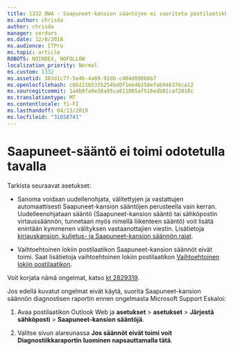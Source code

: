 ```yaml
---
title: 1332 OWA - Saapuneet-kansion sääntöjen ei suoriteta postilaatikkoon
ms.author: chrisda
author: chrisda
manager: serdars
ms.date: 12/8/2018
ms.audience: ITPro
ms.topic: article
ROBOTS: NOINDEX, NOFOLLOW
localization_priority: Normal
ms.custom: 1332
ms.assetid: 383d1c77-5e4b-4a69-92d6-c404d890b6b7
ms.openlocfilehash: c0b221b5335254bd0f1eb4b258efa6946376ca12
ms.sourcegitcommit: 1a4b8fa9e38a95ca811085af516edb81caf2018c
ms.translationtype: MT
ms.contentlocale: fi-FI
ms.lasthandoff: 04/13/2019
ms.locfileid: "31858741"
---
```

# <a name="an-inbox-rule-doesnt-work-as-expected"></a>Saapuneet-sääntö ei toimi odotetulla tavalla

Tarkista seuraavat asetukset:

- Sanoma voidaan uudellenohjata, välitettyjen ja vastattujen automaattisesti Saapuneet-kansion sääntöjen perusteella vain kerran. Uudelleenohjataan sääntö (Saapuneet-kansion sääntö tai sähköpostin virtaussäännön, tunnetaan myös nimellä liikenteen sääntö) voit lisätä enintään kymmenen välityksen vastaanottajien viestin. Lisätietoja [kirjauskansion, kuljetus- ja Saapuneet-kansion säännön rajat](https://docs.microsoft.com/office365/servicedescriptions/exchange-online-service-description/exchange-online-limits).

- Vaihtoehtoinen lokiin postilaatikon Saapuneet-kansion säännöt eivät toimi. Saat lisätietoja vaihtoehtoinen lokiin postilaatikon [Vaihtoehtoinen lokiin postilaatikon](https://docs.microsoft.com/Exchange/security-and-compliance/journaling/journaling#alternate-journaling-mailbox).

Voit korjata nämä ongelmat, katso [kt 2829319](https://support.microsoft.com/kb/2829319).

Jos edellä kuvatut ongelmat eivät käytä, suorita Saapuneet-kansion säännön diagnostisen raportin ennen ongelmasta Microsoft Support Eskaloi:

1. Avaa postilaatikon Outlook Web ja **asetukset** \> **asetukset** \> **Järjestä sähköposti** \> **Saapuneet-kansion sääntöjä**.

2. Valitse sivun alareunassa **Jos säännöt eivät toimi voit Diagnostiikkaraportin luominen napsauttamalla tätä**.
